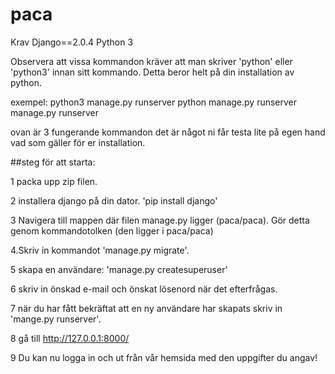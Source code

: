 # paca

Krav
Django==2.0.4
Python 3

Observera att vissa kommandon kräver att man skriver 'python' eller 'python3' innan sitt kommando. Detta beror helt på din installation av python.

exempel:
  python3 manage.py runserver
  python manage.py runserver
  manage.py runserver

  ovan är 3 fungerande kommandon det är något ni får testa lite på egen hand vad som gäller för er installation.

##steg för att starta:

1 packa upp zip filen.

2 installera django på din dator.
  'pip install django'

3 Navigera till mappen där filen manage.py ligger (paca/paca). Gör detta genom kommandotolken (den ligger i paca/paca)

4.Skriv in kommandot 'manage.py migrate'.

5 skapa en användare: 'manage.py createsuperuser'

6 skriv in önskad e-mail och önskat lösenord när det efterfrågas.

7 när du har fått bekräftat att en ny användare har skapats skriv in 'mange.py runserver'.

8 gå till http://127.0.0.1:8000/

9 Du kan nu logga in och ut från vår hemsida med den uppgifter du angav!
